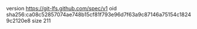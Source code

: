 version https://git-lfs.github.com/spec/v1
oid sha256:ca08c52857074ae748b15cf81f793e96d7f63a9c87146a75154c18249c2120e8
size 211

